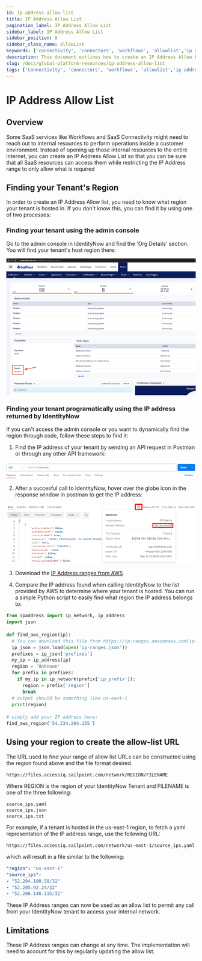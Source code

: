 ```yaml
---
id: ip-address-allow-list
title: IP Address Allow List
pagination_label: IP Address Allow List
sidebar_label: IP Address Allow List
sidebar_position: 8
sidebar_class_name: allowList
keywords: ['connectivity', 'connectors', 'workflows', 'allowlist','ip address']
description: This document outlines how to create an IP Address Allow List for secure access to internal resources by certain IdentityNow services, and how to find your tenant's hosting region to set up this list​.
slug: /docs/global-platform-resources/ip-address-allow-list
tags: ['Connectivity', 'connectors', 'workflows', 'allowlist','ip address']
---
```


# IP Address Allow List

## Overview

Some SaaS services like Workflows and SaaS Connectivity might need to reach out to internal resources to perform operations inside a customer environment. Instead of opening up those internal resources to the entire internet, you can create an IP Address Allow List so that you can be sure that all SaaS resources can access them while restricting the IP Address range to only allow what is required

## Finding your Tenant's Region

In order to create an IP Address Allow list, you need to know what region your tenant is hosted in. If you don't know this, you can find it by using one of two processes:

### Finding your tenant using the admin console

Go to the admin console in IdentityNow and find the 'Org Details' section. You will find your tenant's host region there:

![img](./img/idn-console.PNG)

### Finding your tenant programatically using the IP address returned by IdentityNow

If you can't access the admin console or you want to dynamically find the region through code, follow these steps to find it:

1. Find the IP address of your tenant by sending an API request in Postman or through any other API framework:

![img](./img/postman1.PNG)

2. After a succesful call to IdentityNow, hover over the globe icon in the response window in postman to get the IP address:

![img](./img/postman2.PNG)

3. Download the [IP Address ranges from AWS](https://ip-ranges.amazonaws.com/ip-ranges.json)

4. Compare the IP address found when calling IdentityNow to the list provided by AWS to determine where your tenant is hosted. You can run a simple Python script to easily find what region the IP address belongs to:

```python
from ipaddress import ip_network, ip_address
import json

def find_aws_region(ip):
  # You can download this file from https://ip-ranges.amazonaws.com/ip-ranges.json
  ip_json = json.load(open('ip-ranges.json'))
  prefixes = ip_json['prefixes']
  my_ip = ip_address(ip)
  region = 'Unknown'
  for prefix in prefixes:
    if my_ip in ip_network(prefix['ip_prefix']):
      region = prefix['region']
      break
  # output should be something like us-east-1
  print(region)

# simply add your IP address here:
find_aws_region('54.234.204.155') 
```

## Using your region to create the allow-list URL

The URL used to find your range of allow list URLs can be constructed using the region found above and the file format desired.

```
https://files.accessiq.sailpoint.com/network/REGION/FILENAME
```

Where REGION is the region of your IdentityNow Tenant and FILENAME is one of the three following:

```
source_ips.yaml
source_ips.json
source_ips.txt
```

For example, if a tenant is hosted in the us-east-1 region, to fetch a yaml representation of the IP address range, use the following URL:

```
https://files.accessiq.sailpoint.com/network/us-east-1/source_ips.yaml
```

which will result in a file similar to the following:

```yaml
"region": "us-east-1"
"source_ips":
- "52.204.100.58/32"
- "52.205.92.24/32"
- "52.206.146.115/32"
```

These IP Address ranges can now be used as an allow list to permit any call from your IdentityNow tenant to access your internal network.

## Limitations

These IP Address ranges can change at any time. The implementation will need to account for this by regularily updating the allow list.
